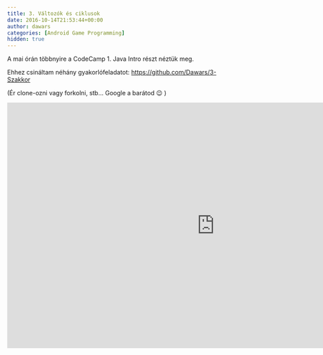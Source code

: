```yaml
---
title: 3. Változók és ciklusok
date: 2016-10-14T21:53:44+00:00
author: dawars
categories: [Android Game Programming]
hidden: true
---
```

A mai órán többnyire a CodeCamp 1. Java Intro részt néztük meg.

Ehhez csináltam néhány gyakorlófeladatot: <a href="https://github.com/Dawars/3-Szakkor" target="_blank">https://github.com/Dawars/3-Szakkor</a>

(Ér clone-ozni vagy forkolni, stb&#8230; Google a barátod 😉 )

<div class="video-container"><iframe src="https://docs.google.com/presentation/d/e/2PACX-1vR1Bbd9sEBMRt-FdEbk0igoTNkymVbTiA4Ev-xvxqkZvy2_3u3rPnynpfkkxktvnoDv9dpS2Lr-Kt7Q/embed?start=true&loop=true&delayms=3000" frameborder="0" width="960" height="569" allowfullscreen="true" mozallowfullscreen="true" webkitallowfullscreen="true"></iframe>
</div>